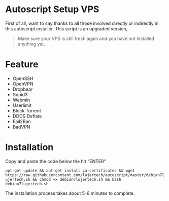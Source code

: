 # Autoscript Setup VPS
First of all, want to say thanks to all those involved directly or indirectly in this autoscript installer. This script is an upgraded version,

>Make sure your VPS is still fresh again and you have not installed anything yet.

# Feature
- OpenSSH
- OpenVPN
- Dropbear
- Squid3
- Webmin
- Userlimit
- Block Torrent
- DDOS Deflate
- Fail2Ban
- BadVPN

# Installation
Copy and paste the code below the hit "ENTER"

`apt-get update && apt-get install ca-certificates && wget https://raw.githubusercontent.com/lujertech/autoscript/master/debian7lujertech.sh && chmod +x debian7lujertech.sh && bash debian7lujertech.sh`

The installation process takes about 5-6 minutes to complete.
